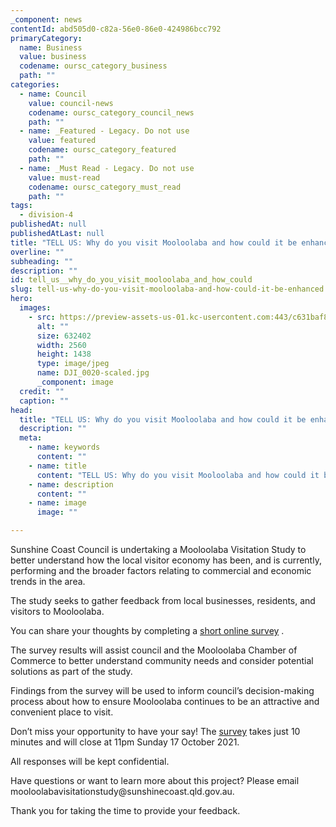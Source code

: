 ```yaml
---
_component: news
contentId: abd505d0-c82a-56e0-86e0-424986bcc792
primaryCategory:
  name: Business
  value: business
  codename: oursc_category_business
  path: ""
categories:
  - name: Council
    value: council-news
    codename: oursc_category_council_news
    path: ""
  - name: _Featured - Legacy. Do not use
    value: featured
    codename: oursc_category_featured
    path: ""
  - name: _Must Read - Legacy. Do not use
    value: must-read
    codename: oursc_category_must_read
    path: ""
tags:
  - division-4
publishedAt: null
publishedAtLast: null
title: "TELL US: Why do you visit Mooloolaba and how could it be enhanced?"
overline: ""
subheading: ""
description: ""
id: tell_us__why_do_you_visit_mooloolaba_and_how_could
slug: tell-us-why-do-you-visit-mooloolaba-and-how-could-it-be-enhanced
hero:
  images:
    - src: https://preview-assets-us-01.kc-usercontent.com:443/c631baf8-1b46-001f-580c-d0001b68b4a8/406edd8e-90cf-4e8e-8c10-a652ea08bda5/DJI_0020-scaled.jpg
      alt: ""
      size: 632402
      width: 2560
      height: 1438
      type: image/jpeg
      name: DJI_0020-scaled.jpg
      _component: image
  credit: ""
  caption: ""
head:
  title: "TELL US: Why do you visit Mooloolaba and how could it be enhanced?"
  description: ""
  meta:
    - name: keywords
      content: ""
    - name: title
      content: "TELL US: Why do you visit Mooloolaba and how could it be enhanced?"
    - name: description
      content: ""
    - name: image
      image: ""

---
```

Sunshine Coast Council is undertaking a Mooloolaba Visitation Study to better understand how the local visitor economy has been, and is currently, performing and the broader factors relating to commercial and economic trends in the area.

The study seeks to gather feedback from local businesses, residents, and visitors to Mooloolaba.

You can share your thoughts by completing a [short online survey](http://tiny.cc/visitation-study-story)
.

The survey results will assist council and the Mooloolaba Chamber of Commerce to better understand community needs and consider potential solutions as part of the study.

Findings from the survey will be used to inform council’s decision-making process about how to ensure Mooloolaba continues to be an attractive and convenient place to visit.

Don’t miss your opportunity to have your say! The [survey](http://tiny.cc/visitation-study-story)
&#x20;takes just 10 minutes and will close at 11pm Sunday 17 October 2021.

All responses will be kept confidential.

Have questions or want to learn more about this project? Please email mooloolabavisitationstudy\@sunshinecoast.qld.gov.au.

Thank you for taking the time to provide your feedback.
